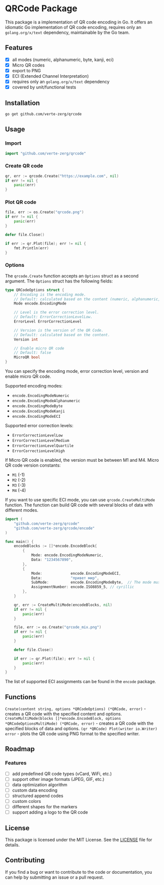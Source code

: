 # QRCode Package

This package is a implementation of QR code encoding in Go. It offers an idiomatic Go implementation of QR code encoding,
requires only an `golang.org/x/text` dependency, maintainable by the Go team.

## Features

- [x] all modes (numeric, alphanumeric, byte, kanji, eci)
- [x] Micro QR codes
- [x] export to PNG
- [x] ECI (Extended Channel Interpretation)
- [x] requires only an `golang.org/x/text` dependency
- [x] covered by unit/functional tests

## Installation

```bash
go get github.com/verte-zerg/qrcode
```

## Usage

### Import
```go
import "github.com/verte-zerg/qrcode"
```

### Create QR code

```go
qr, err := qrcode.Create("https://example.com", nil)
if err != nil {
    panic(err)
}
```

### Plot QR code

```go
file, err := os.Create("qrcode.png")
if err != nil {
    panic(err)
}

defer file.Close()

if err := qr.Plot(file); err != nil {
    fmt.Println(err)
}
```

### Options

The `qrcode.Create` function accepts an `Options` struct as a second argument. The `Options` struct has the following fields:

```go
type QRCodeOptions struct {
	// Encoding is the encoding mode.
	// Default: calculated based on the content (numeric, alphanumeric, byte, kanji or utf-8 with ECI)
	Mode encode.EncodingMode

	// Level is the error correction level.
	// Default: ErrorCorrectionLevelLow.
	ErrorLevel ErrorCorrectionLevel

	// Version is the version of the QR Code.
	// Default: calculated based on the content.
	Version int

	// Enable micro QR code
	// Default: false
	MicroQR bool
}
```

You can specify the encoding mode, error correction level, version and enable micro QR code.

Supported encoding modes:
- `encode.EncodingModeNumeric`
- `encode.EncodingModeAlphanumeric`
- `encode.EncodingModeByte`
- `encode.EncodingModeKanji`
- `encode.EncodingModeECI`

Supported error correction levels:
- `ErrorCorrectionLevelLow`
- `ErrorCorrectionLevelMedium`
- `ErrorCorrectionLevelQuartile`
- `ErrorCorrectionLevelHigh`

If Micro QR code is enabled, the version must be between M1 and M4.
Micro QR code version constants:
- `M1` (-1)
- `M2` (-2)
- `M3` (-3)
- `M4` (-4)

If you want to use specific ECI mode, you can use `qrcode.CreateMultiMode` function. The function can build QR code with several blocks of data with different modes.

```go
import (
    "github.com/verte-zerg/qrcode"
    "github.com/verte-zerg/qrcode/encode"
)

func main() {
	encodeBlocks := []*encode.EncodeBlock{
		{
			Mode: encode.EncodingModeNumeric,
			Data: "1234567890",
		},
		{
			Mode:             encode.EncodingModeECI,
			Data:             "привет мир",
			SubMode:          encode.EncodingModeByte,  // The mode must be always equal to EncodingModeByte for ECI
			AssignmentNumber: encode.ISO8859_5, // cyrillic
		},
	}

	qr, err := CreateMultiMode(encodeBlocks, nil)
	if err != nil {
		panic(err)
	}

	file, err := os.Create("qrcode_mix.png")
	if err != nil {
		panic(err)
	}

	defer file.Close()

	if err := qr.Plot(file); err != nil {
		panic(err)
	}
}
```

The list of supported ECI assignments can be found in the `encode` package.

## Functions

`Create(content string, options *QRCodeOptions) (*QRCode, error)` - creates a QR code with the specified content and options.
`CreateMultiMode(blocks []*encode.EncodeBlock, options *QRCodeOptionsMultiMode) (*QRCode, error)` - creates a QR code with the specified blocks of data and options.
`(qr *QRCode) Plot(writer io.Writer) error` - plots the QR code using PNG format to the specified writer.

## Roadmap

### Features

- [ ] add predefined QR code types (vCard, WiFi, etc.)
- [ ] support other image formats (JPEG, GIF, etc.)
- [ ] data optimization algorithm
- [ ] custom data encoding
- [ ] structured append codes
- [ ] custom colors
- [ ] different shapes for the markers
- [ ] support adding a logo to the QR code

## License

This package is licensed under the MIT License. See the [LICENSE](LICENSE) file for details.

## Contributing

If you find a bug or want to contribute to the code or documentation, you can help by submitting an issue or a pull request.
